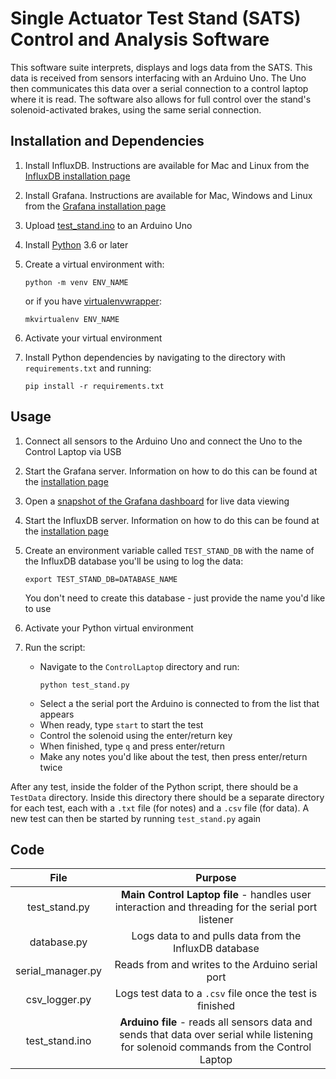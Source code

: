 # Single Actuator Test Stand (SATS) Control and Analysis Software

This software suite interprets, displays and logs data from the SATS. This data is received from sensors interfacing with an Arduino Uno. The Uno then communicates this data over a serial connection to a control laptop where it is read. The software also allows for full control over the stand's solenoid-activated brakes, using the same serial connection.

## Installation and Dependencies

1. Install InfluxDB. Instructions are available for Mac and Linux from the [InfluxDB installation page](https://docs.influxdata.com/influxdb/v1.7/introduction/installation/)
2. Install Grafana. Instructions are available for Mac, Windows and Linux from the [Grafana installation page](http://docs.grafana.org/installation/)
3. Upload [test_stand.ino](./Arduino/test_stand.ino) to an Arduino Uno
4. Install [Python](https://www.python.org/downloads/) 3.6 or later
5. Create a virtual environment with:

    ```
    python -m venv ENV_NAME
    ```
    or if you have [virtualenvwrapper](https://virtualenvwrapper.readthedocs.io/en/latest/):

    ```
    mkvirtualenv ENV_NAME
    ```
6. Activate your virtual environment
7. Install Python dependencies by navigating to the directory with `requirements.txt` and running:
    ```
    pip install -r requirements.txt
    ```

## Usage

1. Connect all sensors to the Arduino Uno and connect the Uno to the Control Laptop via USB
2. Start the Grafana server. Information on how to do this can be found at the [installation page](http://docs.grafana.org/installation/)
3. Open a [snapshot of the Grafana dashboard](https://snapshot.raintank.io/dashboard/snapshot/vAmTL0ja5RnmioAxvtjzRIUPH7ivOTeL) for live data viewing
4. Start the InfluxDB server. Information on how to do this can be found at the [installation page](https://docs.influxdata.com/influxdb/v1.7/introduction/installation/)
5. Create an environment variable called `TEST_STAND_DB` with the name of the InfluxDB database you'll be using to log the data:

    ```
    export TEST_STAND_DB=DATABASE_NAME
    ```
    You don't need to create this database - just provide the name you'd like to use

6. Activate your Python virtual environment
7. Run the script:
   - Navigate to the `ControlLaptop` directory and run:
     ```
     python test_stand.py
     ```
   - Select a the serial port the Arduino is connected to from the list that appears
   - When ready, type `start` to start the test
   - Control the solenoid using the enter/return key
   - When finished, type `q` and press enter/return
   - Make any notes you'd like about the test, then press enter/return twice

After any test, inside the folder of the Python  script, there should be a `TestData` directory. Inside this directory there should be a separate directory for each test, each with a `.txt` file (for notes) and a `.csv` file (for data). A new test can then be started by running `test_stand.py` again

## Code

| File | Purpose |
|:----:|:-------:|
|test_stand.py| __Main Control Laptop file__ - handles user interaction and threading for the serial port listener|
|database.py| Logs data to and pulls data from the InfluxDB database |
|serial_manager.py| Reads from and writes to the Arduino serial port |
|csv_logger.py| Logs test data to a `.csv` file once the test is finished |
| test_stand.ino | __Arduino file__ - reads all sensors data and sends that data over serial while listening for solenoid commands from the Control Laptop |
